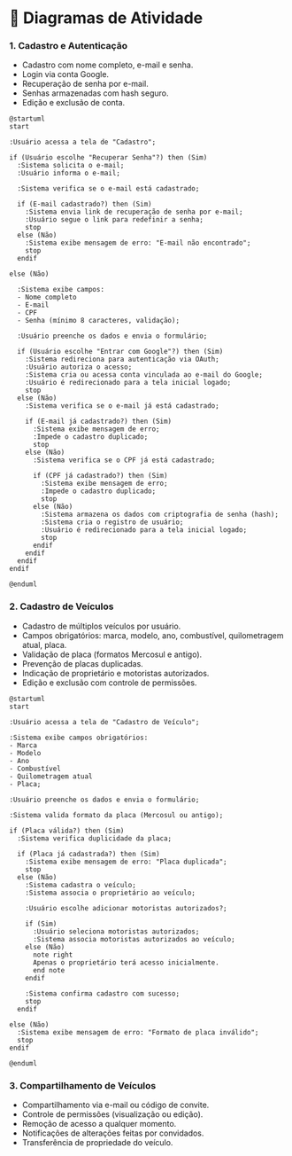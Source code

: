 # 📃 Diagramas de Atividade




### 1. Cadastro e Autenticação
- Cadastro com nome completo, e-mail e senha.  
- Login via conta Google.  
- Recuperação de senha por e-mail.  
- Senhas armazenadas com hash seguro.  
- Edição e exclusão de conta.  



```puml
@startuml
start

:Usuário acessa a tela de "Cadastro";

if (Usuário escolhe "Recuperar Senha"?) then (Sim)
  :Sistema solicita o e-mail;
  :Usuário informa o e-mail;

  :Sistema verifica se o e-mail está cadastrado;

  if (E-mail cadastrado?) then (Sim)
    :Sistema envia link de recuperação de senha por e-mail;
    :Usuário segue o link para redefinir a senha;
    stop
  else (Não)
    :Sistema exibe mensagem de erro: "E-mail não encontrado";
    stop
  endif

else (Não)

  :Sistema exibe campos:
  - Nome completo
  - E-mail
  - CPF
  - Senha (mínimo 8 caracteres, validação);

  :Usuário preenche os dados e envia o formulário;

  if (Usuário escolhe "Entrar com Google"?) then (Sim)
    :Sistema redireciona para autenticação via OAuth;
    :Usuário autoriza o acesso;
    :Sistema cria ou acessa conta vinculada ao e-mail do Google;
    :Usuário é redirecionado para a tela inicial logado;
    stop
  else (Não)
    :Sistema verifica se o e-mail já está cadastrado;

    if (E-mail já cadastrado?) then (Sim)
      :Sistema exibe mensagem de erro;
      :Impede o cadastro duplicado;
      stop
    else (Não)
      :Sistema verifica se o CPF já está cadastrado;

      if (CPF já cadastrado?) then (Sim)
        :Sistema exibe mensagem de erro;
        :Impede o cadastro duplicado;
        stop
      else (Não)
        :Sistema armazena os dados com criptografia de senha (hash);
        :Sistema cria o registro de usuário;
        :Usuário é redirecionado para a tela inicial logado;
        stop
      endif
    endif
  endif
endif

@enduml
```

### 2. Cadastro de Veículos
- Cadastro de múltiplos veículos por usuário.  
- Campos obrigatórios: marca, modelo, ano, combustível, quilometragem atual, placa.  
- Validação de placa (formatos Mercosul e antigo).  
- Prevenção de placas duplicadas.  
- Indicação de proprietário e motoristas autorizados.  
- Edição e exclusão com controle de permissões.  



```puml
@startuml
start

:Usuário acessa a tela de "Cadastro de Veículo";

:Sistema exibe campos obrigatórios:
- Marca
- Modelo
- Ano
- Combustível
- Quilometragem atual
- Placa;

:Usuário preenche os dados e envia o formulário;

:Sistema valida formato da placa (Mercosul ou antigo);

if (Placa válida?) then (Sim)
  :Sistema verifica duplicidade da placa;

  if (Placa já cadastrada?) then (Sim)
    :Sistema exibe mensagem de erro: "Placa duplicada";
    stop
  else (Não)
    :Sistema cadastra o veículo;
    :Sistema associa o proprietário ao veículo;

    :Usuário escolhe adicionar motoristas autorizados?;

    if (Sim)
      :Usuário seleciona motoristas autorizados;
      :Sistema associa motoristas autorizados ao veículo;
    else (Não)
      note right
      Apenas o proprietário terá acesso inicialmente.
      end note
    endif

    :Sistema confirma cadastro com sucesso;
    stop
  endif

else (Não)
  :Sistema exibe mensagem de erro: "Formato de placa inválido";
  stop
endif

@enduml
```

### 3. Compartilhamento de Veículos
- Compartilhamento via e-mail ou código de convite.  
- Controle de permissões (visualização ou edição).  
- Remoção de acesso a qualquer momento.  
- Notificações de alterações feitas por convidados.  
- Transferência de propriedade do veículo.  


